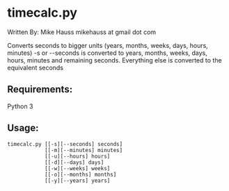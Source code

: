 # timecalc.py

Written By: Mike Hauss mikehauss at gmail dot com

Converts seconds to bigger units (years, months, weeks, days, hours, minutes)
-s or --seconds is converted to years, months, weeks, days, hours, minutes and remaining seconds.
Everything else is converted to the equivalent seconds

## Requirements:
Python 3

## Usage:

```
timecalc.py [[-s][--seconds] seconds]
            [[-m][--minutes] minutes]
            [[-u][--hours] hours]
            [[-d][--days] days]
            [[-w][--weeks] weeks]
            [[-o][--months] months]
            [[-y][--years] years]
```
